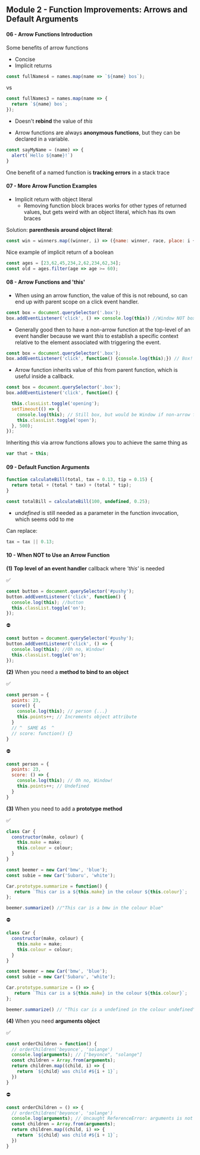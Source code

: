 ## Module 2 - Function Improvements: Arrows and Default Arguments

#### 06 - Arrow Functions Introduction

Some benefits of arrow functions
+ Concise
+ Implicit returns
```js
const fullNames4 = names.map(name => `${name} bos`);
```
vs
```js
const fullNames3 = names.map(name => {
  return `${name} bos`;
});
```
+ Doesn't __rebind__ the value of _this_

+ Arrow functions are always __anonymous functions__, but they can be declared in a variable.
```js
const sayMyName = (name) => {
  alert(`Hello ${name}!`)
}
```
One benefit of a named function is __tracking errors__ in a stack trace

#### 07 - More Arrow Function Examples
+ Implicit return with object literal
  + Removing function block braces works for other types of returned values, but gets weird with an object literal, which has its own braces

Solution: __parenthesis around object literal__:
```js
const win = winners.map((winner, i) => ({name: winner, race, place: i + 1}));
```

Nice example of implicit return of a boolean
```js
const ages = [23,62,45,234,2,62,234,62,34];
const old = ages.filter(age => age >= 60);
```

#### 08 - Arrow Functions and 'this'
+ When using an arrow function, the value of this is not rebound, so can end up with parent scope on a click event handler.

```js
const box = document.querySelector('.box');
box.addEventListener('click', () => console.log(this)) //Window NOT box!
```

+ Generally good then to have a non-arrow function at the top-level of an event handler because we want _this_ to establish a specific context relative to the element associated with triggering the event.

```js
const box = document.querySelector('.box');
box.addEventListener('click', function() {console.log(this);}) // Box!
```

+ Arrow function inherits value of _this_ from parent function, which is useful inside a callback.

```js
const box = document.querySelector('.box');
box.addEventListener('click', function() {

  this.classList.toggle('opening');
  setTimeout(() => {
    console.log(this); // Still box, but would be Window if non-arrow function! bc new context unbound to box would be created by non-arrow function
    this.classList.toggle('open');
  }, 500);
});
```

Inheriting _this_ via arrow functions allows you to achieve the same thing as
```js
var that = this;
```

#### 09 - Default Function Arguments

```js
function calculateBill(total, tax = 0.13, tip = 0.15) {
  return total + (total * tax) + (total * tip);
}

const totalBill = calculateBill(100, undefined, 0.25);
```
+ _undefined_ is still needed as a parameter in the function invocation, which seems odd to me

Can replace:

```js
tax = tax || 0.13;
```

#### 10 - When NOT to Use an Arrow Function

__(1)__ __Top level of an event handler__ callback where _'this'_ is needed

✅
```js
const button = document.querySelector('#pushy');
button.addEventListener('click', function() {
  console.log(this); //button
  this.classList.toggle('on');
});
```
⛔
```js
const button = document.querySelector('#pushy');
button.addEventListener('click', () => {
  console.log(this); //Oh no, Window!
  this.classList.toggle('on');
});
```

__(2)__ When you need a __method to bind to an object__

✅
```js
const person = {
  points: 23,
  score() {
    console.log(this); // person {...}
    this.points++; // Increments object attribute
  }
  // ^  SAME AS  ^
  // score: function() {}
}
```
⛔
```js
const person = {
  points: 23,
  score: () => {
    console.log(this); // Oh no, Window!
    this.points++; // Undefined
  }
}
```

__(3)__ When you need to add a __prototype method__

✅
```js
class Car {
  constructor(make, colour) {
    this.make = make;
    this.colour = colour;
  }
}

const beemer = new Car('bmw', 'blue');
const subie = new Car('Subaru', 'white');

Car.prototype.summarize = function() {
   return `This car is a ${this.make} in the colour ${this.colour}`;
};

beemer.summarize() //"This car is a bmw in the colour blue"
```

⛔
```js
class Car {
  constructor(make, colour) {
    this.make = make;
    this.colour = colour;
  }
}

const beemer = new Car('bmw', 'blue');
const subie = new Car('Subaru', 'white');

Car.prototype.summarize = () => {
   return `This car is a ${this.make} in the colour ${this.colour}`;
};

beemer.summarize() // "This car is a undefined in the colour undefined"
```

__(4)__ When you need __arguments object__

✅
```js
const orderChildren = function() {
  // orderChildren('beyonce', 'solange')
  console.log(arguments); // ["beyonce", "solange"]
  const children = Array.from(arguments);
  return children.map((child, i) => {
    return `${child} was child #${i + 1}`;
  })
}
```

⛔
```js
const orderChildren = () => {
  // orderChildren('beyonce', 'solange')
  console.log(arguments); // Uncaught ReferenceError: arguments is not defined
  const children = Array.from(arguments);
  return children.map((child, i) => {
    return `${child} was child #${i + 1}`;
  })
}
```

